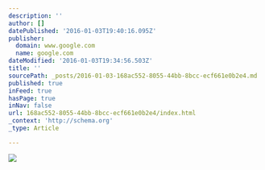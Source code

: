 ```yaml
---
description: ''
author: []
datePublished: '2016-01-03T19:40:16.095Z'
publisher:
  domain: www.google.com
  name: google.com
dateModified: '2016-01-03T19:34:56.503Z'
title: ''
sourcePath: _posts/2016-01-03-168ac552-8055-44bb-8bcc-ecf661e0b2e4.md
published: true
inFeed: true
hasPage: true
inNav: false
url: 168ac552-8055-44bb-8bcc-ecf661e0b2e4/index.html
_context: 'http://schema.org'
_type: Article

---
```

![](http://the-grid-user-content.s3-us-west-2.amazonaws.com/1acb82cc-7a91-4f57-a7e4-a372cd137409.jpg)